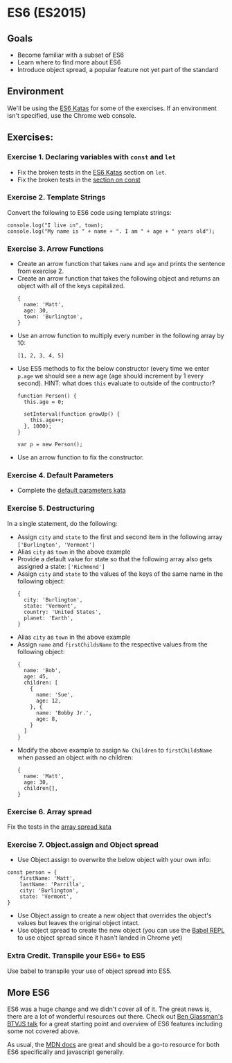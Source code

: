 # ES6 (ES2015)

## Goals
- Become familiar with a subset of ES6
- Learn where to find more about ES6
- Introduce object spread, a popular feature not yet part of the standard

## Environment
We'll be using the [ES6 Katas](http://es6katas.org/) for some of the exercises. If an environment isn't specified, use the Chrome web console.

## Exercises:

### Exercise 1. Declaring variables with `const` and `let`
- Fix the broken tests in the [ES6 Katas](http://tddbin.com/#?kata=es6/language/block-scoping/let) section on `let`.
- Fix the broken tests in the [section on const](http://tddbin.com/#?kata=es6/language/block-scoping/const)

### Exercise 2. Template Strings

Convert the following to ES6 code using template strings:

```
console.log("I live in", town);
console.log("My name is " + name + ". I am " + age + " years old");
```

### Exercise 3. Arrow Functions

- Create an arrow function that takes `name` and `age` and prints the sentence from exercise 2.
- Create an arrow function that takes the following object and returns an object with all of the keys capitalized.
  ```
  {
    name: 'Matt',
    age: 30,
    town: 'Burlington',
  }
  ```
- Use an arrow function to multiply every number in the following array by 10:
  ```
  [1, 2, 3, 4, 5]
  ```
- Use ES5 methods to fix the below constructor (every time we enter `p.age` we should see a new age (age should increment by 1 every second). HINT: what does `this` evaluate to outside of the contructor?
  ```
  function Person() {
    this.age = 0;

    setInterval(function growUp() {
      this.age++;
    }, 1000);
  }

  var p = new Person();
  ```
- Use an arrow function to fix the constructor.

### Exercise 4. Default Parameters

- Complete the [default parameters kata](http://tddbin.com/#?kata=es6/language/default-parameters/basics)

### Exercise 5. Destructuring

In a single statement, do the following:

- Assign `city` and `state` to the first and second item in the following array `['Burlington', 'Vermont']`
- Alias `city` as `town` in the above example
- Provide a default value for state so that the following array also gets assigned a state: `['Richmond']`
- Assign `city` and `state` to the values of the keys of the same name in the following object:
  ```
  {
    city: 'Burlington',
    state: 'Vermont',
    country: 'United States',
    planet: 'Earth',
  }
  ```
- Alias `city` as `town` in the above example
- Assign `name` and `firstChildsName` to the respective values from the following object:
  ```
  {
    name: 'Bob',
    age: 45,
    children: [
      {
        name: 'Sue',
        age: 12,
      }, {
        name: 'Bobby Jr.',
        age: 8,
      }
    ]
  }
  ```
- Modify the above example to assign `No Children` to `firstChildsName` when passed an object with no children:
  ```
  {
    name: 'Matt',
    age: 30,
    children[],
  }
  ```

### Exercise 6. Array spread

Fix the tests in the [array spread kata](http://tddbin.com/#?kata=es6/language/spread/with-arrays)

### Exercise 7. Object.assign and Object spread

  - Use Object.assign to overwrite the below object with your own info:

  ```
  const person = {
      firstName: 'Matt',
      lastName: 'Parrilla',
      city: 'Burlington',
      state: 'Vermont',
  }
  ```
  - Use Object.assign to create a new object that overrides the object's values but leaves the original object intact.
  - Use object spread to create the new object (you can use the [Babel REPL](https://babeljs.io/repl/#?babili=false&evaluate=true&lineWrap=false&presets=es2015%2Ces2016%2Ces2017%2Cstage-2&targets=&browsers=&builtIns=false&debug=false&experimental=true&loose=false&spec=false&code_lz=Q) to use object spread since it hasn't landed in Chrome yet)

### Extra Credit. Transpile your ES6+ to ES5

Use babel to transpile your use of object spread into ES5.

## More ES6

ES6 was a huge change and we didn't cover all of it. The great news is, there are a lot of wonderful resources out there. Check out [Ben Glassman's BTVJS talk](http://benglass.github.io/es6-the-future-is-now/#/) for a great starting point and overview of ES6 features including some not covered above.

As usual, the [MDN docs](https://developer.mozilla.org/en-US/docs/Web/JavaScript) are great and should be a go-to resource for both ES6 specifically and javascript generally.

